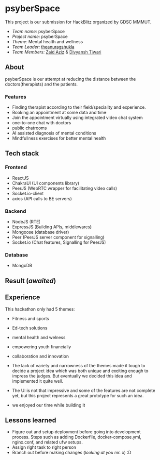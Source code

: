 # psyberSpace

This project is our submission for HackBlitz organized by GDSC MMMUT. 

- *Team name:* psyberSpace
- *Project name:* psyberSpace
- *Theme:* Mental health and wellness
- *Team Leader:* [theanuragshukla](https://github.com/theanuragshukla) 
- *Team Members:* [Zaid Aziz](https://github.com/zaidaziz) & [Divyansh Tiwari](https://github.com/DivyanshTiwari001)

## About
psyberSpace is our attempt at reducing the distance between the doctors(therapists) and the patients.

### Features
- Finding therapist according to their field/speciality and experience.
- Booking an appointment at some data and time
- Join the appointment virtually using integrated video chat system
- one-to-one chat with doctors
- public chatrooms
- AI assisted diagnosis of mental conditions
- Mindfullness exercises for better mental health

## Tech stack
### Frontend
- ReactJS
- ChakraUI (UI components library)
- PeerJS (WebRTC wrapper for facilitating video calls)
- Socket.io-client
- axios (API calls to BE servers)

### Backend
- NodeJS (RTE)
- ExpressJS (Building APIs, middlewares)
- Mongoose (database driver)
- Peer (PeerJS server component for signalling)
- Socket.io (Chat features, Signalling for PeerJS)

### Database
- MongoDB

## Result (_awaited_)

## Experience
This hackathon only had 5 themes: 
- Fitness and sports
- Ed-tech solutions
- mental health and welness
- empowering youth financially
- collaboration and innovation

- The lack of variety and narrowness of the themes made it tough to decide a project idea which was both unique and exciting enough to impress the judges. But eventually we decided this idea and implemented it quite well.
- The UI is not that impressive and some of the features are not complete yet, but this project represents a great prototype for such an idea.
- we enjoyed our time while building it

## Lessons learned
- Figure out and setup deployment before going into development process. Steps such as adding Dockerfile, docker-compose.yml, nginx.conf, and related ufw setups.
- Assign right task to right person
- Branch out before making changes (_looking at you mr. x_) :D


